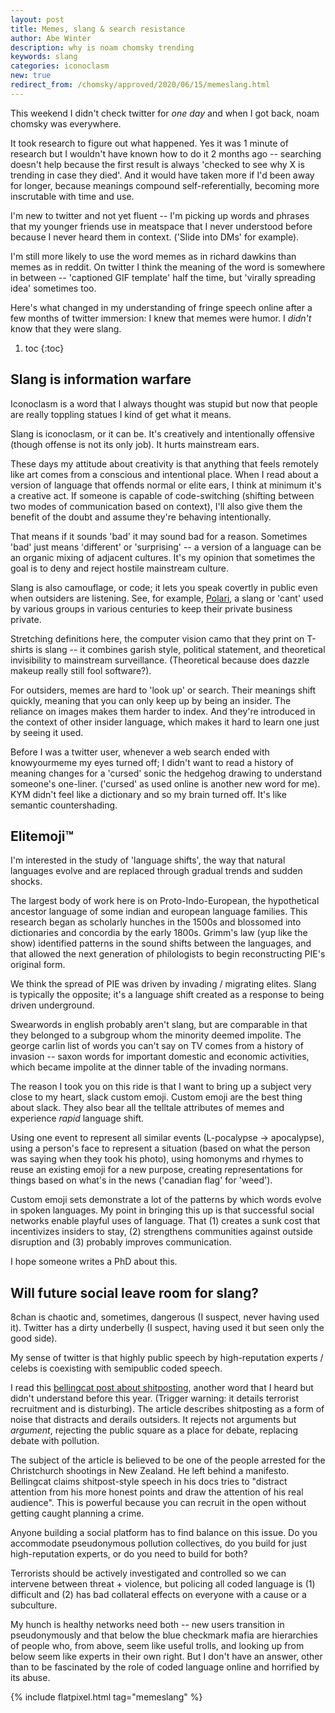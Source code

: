 ```yaml
---
layout: post
title: Memes, slang & search resistance
author: Abe Winter
description: why is noam chomsky trending
keywords: slang
categories: iconoclasm
new: true
redirect_from: /chomsky/approved/2020/06/15/memeslang.html
---
```


This weekend I didn't check twitter for *one day* and when I got back, noam chomsky was everywhere.

It took research to figure out what happened.
Yes it was 1 minute of research but I wouldn't have known how to do it 2 months ago --
searching doesn't help because the first result is always 'checked to see why X is trending in case they died'.
And it would have taken more if I'd been away for longer, because meanings compound self-referentially,
becoming more inscrutable with time and use.

I'm new to twitter and not yet fluent --
I'm picking up words and phrases that my younger friends use in meatspace that I never understood before
because I never heard them in context.
('Slide into DMs' for example).

I'm still more likely to use the word memes as in richard dawkins than memes as in reddit.
On twitter I think the meaning of the word is somewhere in between --
'captioned GIF template' half the time, but 'virally spreading idea' sometimes too.

Here's what changed in my understanding of fringe speech online after a few months of twitter immersion:
I knew that memes were humor.
I *didn't* know that they were slang.

1. toc
{:toc}

## Slang is information warfare

Iconoclasm is a word that I always thought was stupid but now that people are really toppling statues I kind of get what it means.

Slang is iconoclasm, or it can be.
It's creatively and intentionally offensive (though offense is not its only job).
It hurts mainstream ears.

These days my attitude about creativity is that anything that feels remotely like art comes from a conscious and intentional place.
When I read about a version of language that offends normal or elite ears, I think at minimum it's a creative act.
If someone is capable of code-switching (shifting between two modes of communication based on context), I'll also give them the benefit of the doubt and assume they're behaving intentionally.

That means if it sounds 'bad' it may sound bad for a reason.
Sometimes 'bad' just means 'different' or 'surprising' -- a version of a language can be an organic mixing of adjacent cultures.
It's my opinion that sometimes the goal is to deny and reject hostile mainstream culture.

Slang is also camouflage, or code;
it lets you speak covertly in public even when outsiders are listening.
See, for example, [Polari](https://en.wikipedia.org/wiki/Polari), a slang or 'cant' used by various groups in various centuries to keep their private business private.

Stretching definitions here, the computer vision camo that they print on T-shirts is slang --
it combines garish style, political statement, and theoretical invisibility to mainstream surveillance.
(Theoretical because does dazzle makeup really still fool software?).

For outsiders, memes are hard to 'look up' or search.
Their meanings shift quickly, meaning that you can only keep up by being an insider.
The reliance on images makes them harder to index.
And they're introduced in the context of other insider language, which makes it hard to learn one just by seeing it used.

Before I was a twitter user, whenever a web search ended with knowyourmeme my eyes turned off;
I didn't want to read a history of meaning changes for a 'cursed' sonic the hedgehog drawing to understand someone's one-liner.
('cursed' as used online is another new word for me).
KYM didn't feel like a dictionary and so my brain turned off.
It's like semantic countershading.

## Elitemoji™️

I'm interested in the study of 'language shifts', the way that natural languages evolve and are replaced through gradual trends and sudden shocks.

The largest body of work here is on Proto-Indo-European, the hypothetical ancestor language of some indian and european language families.
This research began as scholarly hunches in the 1500s and blossomed into dictionaries and concordia by the early 1800s.
Grimm's law (yup like the show) identified patterns in the sound shifts between the languages, and that allowed the next generation of philologists to begin reconstructing PIE's original form.

We think the spread of PIE was driven by invading / migrating elites.
Slang is typically the opposite; it's a language shift created as a response to being driven underground.

Swearwords in english probably aren't slang, but are comparable in that they belonged to a subgroup whom the minority deemed impolite.
The george carlin list of words you can't say on TV comes from a history of invasion -- saxon words for important domestic and economic activities, which became impolite at the dinner table of the invading normans.

The reason I took you on this ride is that I want to bring up a subject very close to my heart, slack custom emoji.
Custom emoji are the best thing about slack.
They also bear all the telltale attributes of memes and experience *rapid* language shift.

Using one event to represent all similar events (L-pocalypse -> apocalypse),
using a person's face to represent a situation (based on what the person was saying when they took his photo),
using homonyms and rhymes to reuse an existing emoji for a new purpose,
creating representations for things based on what's in the news ('canadian flag' for 'weed').

Custom emoji sets demonstrate a lot of the patterns by which words evolve in spoken languages.
My point in bringing this up is that successful social networks enable playful uses of language.
That (1) creates a sunk cost that incentivizes insiders to stay, (2) strengthens communities against outside disruption and (3) probably improves communication.

I hope someone writes a PhD about this.

## Will future social leave room for slang?

8chan is chaotic and, sometimes, dangerous (I suspect, never having used it).
Twitter has a dirty underbelly (I suspect, having used it but seen only the good side).

My sense of twitter is that highly public speech by high-reputation experts / celebs is coexisting with semipublic coded speech.

I read this [bellingcat post about shitposting](https://www.bellingcat.com/news/rest-of-world/2019/03/15/shitposting-inspirational-terrorism-and-the-christchurch-mosque-massacre/),
another word that I heard but didn't understand before this year.
(Trigger warning: it details terrorist recruitment and is disturbing).
The article describes shitposting as a form of noise that distracts and derails outsiders.
It rejects not arguments but *argument*, rejecting the public square as a place for debate, replacing debate with pollution.

The subject of the article is believed to be one of the people arrested for the Christchurch shootings in New Zealand.
He left behind a manifesto.
Bellingcat claims shitpost-style speech in his docs tries to "distract attention from his more honest points and draw the attention of his real audience".
This is powerful because you can recruit in the open without getting caught planning a crime.

Anyone building a social platform has to find balance on this issue.
Do you accommodate pseudonymous pollution collectives, do you build for just high-reputation experts, or do you need to build for both?

Terrorists should be actively investigated and controlled so we can intervene between threat + violence,
but policing all coded language is (1) difficult and (2) has bad collateral effects on everyone with a cause or a subculture.

My hunch is healthy networks need both -- new users transition in pseudonymously and that below the blue checkmark mafia are hierarchies of people who, from above, seem like useful trolls, and looking up from below seem like experts in their own right.
But I don't have an answer, other than to be fascinated by the role of coded language online and horrified by its abuse.

{% include flatpixel.html tag="memeslang" %}
